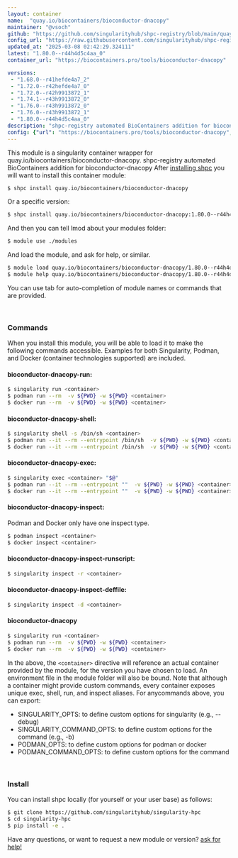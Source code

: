 ```yaml
---
layout: container
name:  "quay.io/biocontainers/bioconductor-dnacopy"
maintainer: "@vsoch"
github: "https://github.com/singularityhub/shpc-registry/blob/main/quay.io/biocontainers/bioconductor-dnacopy/container.yaml"
config_url: "https://raw.githubusercontent.com/singularityhub/shpc-registry/main/quay.io/biocontainers/bioconductor-dnacopy/container.yaml"
updated_at: "2025-03-08 02:42:29.324111"
latest: "1.80.0--r44h4d5c4aa_0"
container_url: "https://biocontainers.pro/tools/bioconductor-dnacopy"

versions:
 - "1.68.0--r41hefde4a7_2"
 - "1.72.0--r42hefde4a7_0"
 - "1.72.0--r42h9913872_1"
 - "1.74.1--r43h9913872_0"
 - "1.76.0--r43h9913872_0"
 - "1.76.0--r43h9913872_1"
 - "1.80.0--r44h4d5c4aa_0"
description: "shpc-registry automated BioContainers addition for bioconductor-dnacopy"
config: {"url": "https://biocontainers.pro/tools/bioconductor-dnacopy", "maintainer": "@vsoch", "description": "shpc-registry automated BioContainers addition for bioconductor-dnacopy", "latest": {"1.80.0--r44h4d5c4aa_0": "sha256:c3340d4572b060fe486dd07bcb19ec490b21fa023bd3df0107f1eea0aec21184"}, "tags": {"1.68.0--r41hefde4a7_2": "sha256:47435e845138630fbb7cc910441f609744ac2499c17a950e9202c4bc13a8cda7", "1.72.0--r42hefde4a7_0": "sha256:7eb2309f94e2912458dcf46f67890dccbb16b15e51912de80e72d5e5d7b5d486", "1.72.0--r42h9913872_1": "sha256:0670fd7b813228b2fcfb029645bf2c7361331afd5918fc707ebda600923bc5ba", "1.74.1--r43h9913872_0": "sha256:f8b35bcaedbe2c4da556c67b0060cdae11130e0078cdef57c6e7b5fb837307a6", "1.76.0--r43h9913872_0": "sha256:0c274b5e99d32c8d8ea0e045b6153e5818451da26c50b8c944b973163c28da0d", "1.76.0--r43h9913872_1": "sha256:2b21e273c621593a23bad2d000d4f4d3b302892b5fca8fce573aae9582800ff8", "1.80.0--r44h4d5c4aa_0": "sha256:c3340d4572b060fe486dd07bcb19ec490b21fa023bd3df0107f1eea0aec21184"}, "docker": "quay.io/biocontainers/bioconductor-dnacopy"}
---
```


This module is a singularity container wrapper for quay.io/biocontainers/bioconductor-dnacopy.
shpc-registry automated BioContainers addition for bioconductor-dnacopy
After [installing shpc](#install) you will want to install this container module:


```bash
$ shpc install quay.io/biocontainers/bioconductor-dnacopy
```

Or a specific version:

```bash
$ shpc install quay.io/biocontainers/bioconductor-dnacopy:1.80.0--r44h4d5c4aa_0
```

And then you can tell lmod about your modules folder:

```bash
$ module use ./modules
```

And load the module, and ask for help, or similar.

```bash
$ module load quay.io/biocontainers/bioconductor-dnacopy/1.80.0--r44h4d5c4aa_0
$ module help quay.io/biocontainers/bioconductor-dnacopy/1.80.0--r44h4d5c4aa_0
```

You can use tab for auto-completion of module names or commands that are provided.

<br>

### Commands

When you install this module, you will be able to load it to make the following commands accessible.
Examples for both Singularity, Podman, and Docker (container technologies supported) are included.

#### bioconductor-dnacopy-run:

```bash
$ singularity run <container>
$ podman run --rm  -v ${PWD} -w ${PWD} <container>
$ docker run --rm  -v ${PWD} -w ${PWD} <container>
```

#### bioconductor-dnacopy-shell:

```bash
$ singularity shell -s /bin/sh <container>
$ podman run --it --rm --entrypoint /bin/sh  -v ${PWD} -w ${PWD} <container>
$ docker run --it --rm --entrypoint /bin/sh  -v ${PWD} -w ${PWD} <container>
```

#### bioconductor-dnacopy-exec:

```bash
$ singularity exec <container> "$@"
$ podman run --it --rm --entrypoint ""  -v ${PWD} -w ${PWD} <container> "$@"
$ docker run --it --rm --entrypoint ""  -v ${PWD} -w ${PWD} <container> "$@"
```

#### bioconductor-dnacopy-inspect:

Podman and Docker only have one inspect type.

```bash
$ podman inspect <container>
$ docker inspect <container>
```

#### bioconductor-dnacopy-inspect-runscript:

```bash
$ singularity inspect -r <container>
```

#### bioconductor-dnacopy-inspect-deffile:

```bash
$ singularity inspect -d <container>
```



#### bioconductor-dnacopy

```bash
$ singularity run <container>
$ podman run --rm  -v ${PWD} -w ${PWD} <container>
$ docker run --rm  -v ${PWD} -w ${PWD} <container>
```


In the above, the `<container>` directive will reference an actual container provided
by the module, for the version you have chosen to load. An environment file in the
module folder will also be bound. Note that although a container
might provide custom commands, every container exposes unique exec, shell, run, and
inspect aliases. For anycommands above, you can export:

 - SINGULARITY_OPTS: to define custom options for singularity (e.g., --debug)
 - SINGULARITY_COMMAND_OPTS: to define custom options for the command (e.g., -b)
 - PODMAN_OPTS: to define custom options for podman or docker
 - PODMAN_COMMAND_OPTS: to define custom options for the command

<br>

### Install

You can install shpc locally (for yourself or your user base) as follows:

```bash
$ git clone https://github.com/singularityhub/singularity-hpc
$ cd singularity-hpc
$ pip install -e .
```

Have any questions, or want to request a new module or version? [ask for help!](https://github.com/singularityhub/singularity-hpc/issues)